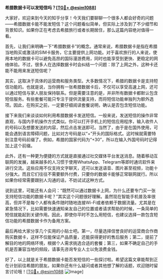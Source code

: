 **希腊数据卡可以发短信吗？[[TG💪+ @esim1088](https://t.me/s/esim1088)]**

大家好，欢迎来到今天的知乎分享！今天我们要聊聊一个很多人都会好奇的问题——希腊数据卡能不能发短信？这个问题看似简单，但实际上涉及到了不少细节和背景知识。如果你正在考虑去希腊旅行或者长期居住，那么这篇内容绝对值得一看。

首先，让我们来明确一下“希腊数据卡”的概念。通常来说，希腊数据卡是指在希腊当地购买或激活的SIM卡服务，它主要提供上网功能。对于喜欢旅行的人来说，使用本地的数据卡可以避免高昂的国际漫游费用，同时也能享受到更快、更稳定的网络体验。不过，很多人在选择数据卡时会纠结一个问题：除了上网之外，这种卡还能不能用来发送短信呢？

其实，这取决于具体的运营商和服务类型。大多数情况下，希腊的数据卡是支持短信功能的。也就是说，当你拥有一张希腊数据卡后，不仅可以享受高速上网，还可以通过短信与家人朋友保持联系。但是需要注意的是，并非所有数据卡都默认包含短信服务。有些套餐可能只专注于提供流量支持，而将短信功能单独列为额外选项。因此，在购买之前，一定要仔细阅读套餐说明，确认是否包含短信功能。

接下来我们来谈谈如何利用希腊数据卡发送短信。一般来说，发送短信的操作非常直观，与国内手机操作方式类似。你可以打开手机上的短信应用程序，输入收件人的号码以及想要发送的内容，然后点击发送即可。当然了，由于是在国外使用，可能会遇到语言障碍问题，比如对方号码是以“+”开头的国际格式。这时候就需要特别注意号码前缀了。例如，希腊的国家代码为“+30”，所以在输入外国号码时记得加上这个前缀。

此外，还有一种更为便捷的方式就是直接通过社交媒体平台发送消息。随着移动互联网的发展，越来越多的人习惯于使用WhatsApp、Telegram等即时通讯软件来进行交流。这些应用不仅支持文字聊天，还可以发送语音、图片甚至视频，功能十分强大。而且它们往往不需要额外付费，只要你的数据卡能够正常联网就行。所以如果你经常需要跟别人沟通的话，不妨试试这种方式。

说到这里，可能还有人会问：“既然可以通过数据卡上网，为什么还要专门买一张支持短信功能的数据卡呢？”其实这个问题很好理解。虽然现在智能手机普及率很高，但并不是每个人都有条件随时随地连接Wi-Fi或者依赖于数据流量。尤其是在紧急情况下，比如需要快速通知亲友自己的位置或者请求帮助的时候，一条简单的短信就能起到关键作用。因此，即使你平时不怎么用短信，也建议选择一款包含短信功能的希腊数据卡作为备用方案。

最后再给大家分享几个实用的小贴士吧。第一，尽量选择信誉良好的运营商合作商购买数据卡，这样不仅能保证产品质量，还能获得更好的售后服务；第二，提前了解目的地的网络环境，根据个人需求挑选合适的套餐；第三，如果不确定自己的手机是否兼容当地的频段，请事先咨询专业人士以免浪费金钱。

好了，以上就是关于希腊数据卡能否发短信的一些探讨啦。希望这篇文章能帮到正在计划前往希腊的朋友。如果你还有什么疑问或者其他想了解的话题，欢迎随时留言讨论哦！[[TG💪+ @esim1088](https://t.me/s/esim1088) ![Image](https://i.postimg.cc/4NQfJmqS/Snipaste-2025-05-13-00-14-12.png)]